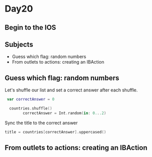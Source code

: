 # Day20

## Begin to the IOS

## Subjects

- Guess which flag: random numbers
- From outlets to actions: creating an IBAction

## Guess which flag: random numbers

Let's shuffle our list and set a correct answer after each shuffle.

```swift
 var correctAnswer = 0

  countries.shuffle()
        correctAnswer = Int.random(in: 0...2)
```

Sync the title to the correct answer

```swift
title = countries[correctAnswer].uppercased()
```

## From outlets to actions: creating an IBAction

